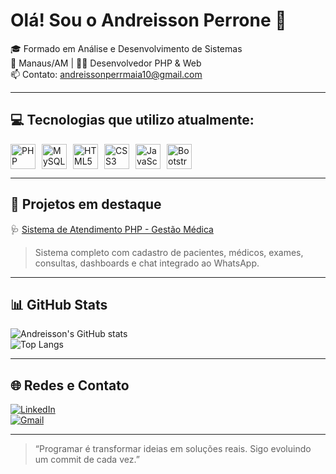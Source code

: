 # Olá! Sou o Andreisson Perrone 👋

🎓 Formado em Análise e Desenvolvimento de Sistemas  
📍 Manaus/AM | 👨‍💻 Desenvolvedor PHP & Web  
📫 Contato: andreissonperrmaia10@gmail.com

---

## 💻 Tecnologias que utilizo atualmente:

<div style="display: flex; gap: 10px;">
  <img src="https://cdn.jsdelivr.net/gh/devicons/devicon/icons/php/php-original.svg" width="40" title="PHP"/>
  <img src="https://cdn.jsdelivr.net/gh/devicons/devicon/icons/mysql/mysql-original.svg" width="40" title="MySQL"/>
  <img src="https://cdn.jsdelivr.net/gh/devicons/devicon/icons/html5/html5-original.svg" width="40" title="HTML5"/>
  <img src="https://cdn.jsdelivr.net/gh/devicons/devicon/icons/css3/css3-original.svg" width="40" title="CSS3"/>
  <img src="https://cdn.jsdelivr.net/gh/devicons/devicon/icons/javascript/javascript-original.svg" width="40" title="JavaScript"/>
  <img src="https://cdn.jsdelivr.net/gh/devicons/devicon/icons/bootstrap/bootstrap-original.svg" width="40" title="Bootstrap"/>
</div>

---

## 🚀 Projetos em destaque

🩺 [Sistema de Atendimento PHP - Gestão Médica](https://github.com/andreissonperrone/sistema-atendimento-php)  
> Sistema completo com cadastro de pacientes, médicos, exames, consultas, dashboards e chat integrado ao WhatsApp.

---

## 📊 GitHub Stats

![Andreisson's GitHub stats](https://github-readme-stats.vercel.app/api?username=andreissonperrone&show_icons=true&theme=tokyonight)  
![Top Langs](https://github-readme-stats.vercel.app/api/top-langs/?username=andreissonperrone&layout=compact&theme=tokyonight)

---

## 🌐 Redes e Contato

[![LinkedIn](https://img.shields.io/badge/LinkedIn-Andreisson_Perrone-blue?style=flat&logo=linkedin)](https://www.linkedin.com/in/andreisson-perrone-maia/)  
[![Gmail](https://img.shields.io/badge/Gmail-andreissonperrmaia10@gmail.com-red?style=flat&logo=gmail)](mailto:andreissonperrmaia10@gmail.com)

---

> “Programar é transformar ideias em soluções reais. Sigo evoluindo um commit de cada vez.”
